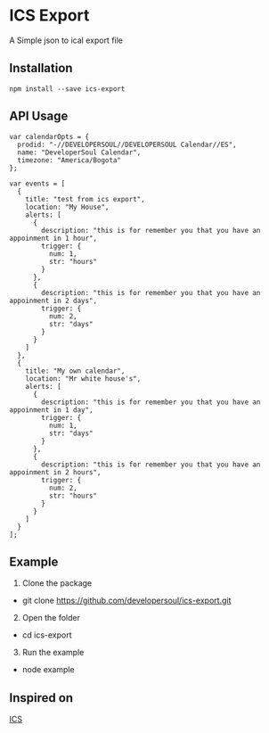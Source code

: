 # ICS Export

A Simple json to ical export file

## Installation

    npm install --save ics-export

## API Usage
    var calendarOpts = {
      prodid: "-//DEVELOPERSOUL//DEVELOPERSOUL Calendar//ES",
      name: "DeveloperSoul Calendar",
      timezone: "America/Bogota"
    };

    var events = [
      {
        title: "test from ics export",
        location: "My House",
        alerts: [
          {
            description: "this is for remember you that you have an appoinment in 1 hour",
            trigger: {
              num: 1,
              str: "hours"
            }
          },
          {
            description: "this is for remember you that you have an appoinment in 2 days",
            trigger: {
              num: 2,
              str: "days"
            }
          }
        ]
      },
      {
        title: "My own calendar",
        location: "Mr white house's",
        alerts: [
          {
            description: "this is for remember you that you have an appoinment in 1 day",
            trigger: {
              num: 1,
              str: "days"
            }
          },
          {
            description: "this is for remember you that you have an appoinment in 2 hours",
            trigger: {
              num: 2,
              str: "hours"
            }
          }
        ]
      }
    ];

## Example
1. Clone the package
  - git clone https://github.com/developersoul/ics-export.git

2. Open the folder

  - cd ics-export

3. Run the example

  - node example

## Inspired on
[ICS](https://github.com/adamgibbons/ics)

